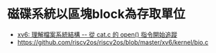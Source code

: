 # 磁碟系統以區塊block為存取單位

* [xv6: 理解檔案系統結構 -- 從 cat.c 的 open() 指令開始追蹤](https://github.com/riscv2os/riscv2os/wiki/xv6CatRead)
* https://github.com/riscv2os/riscv2os/blob/master/xv6/kernel/bio.c
